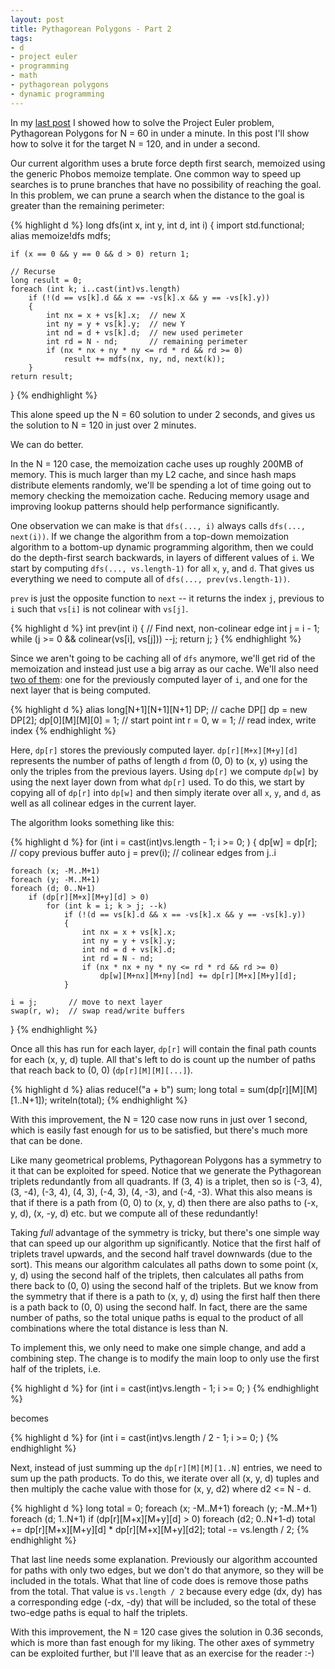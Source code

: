 ```yaml
---
layout: post
title: Pythagorean Polygons - Part 2
tags:
- d
- project euler
- programming
- math
- pythagorean polygons
- dynamic programming
---
```

In my [last post][part1] I showed how to solve the Project Euler problem,
Pythagorean Polygons for N = 60 in under a minute. In this post I'll show how
to solve it for the target N = 120, and in under a second.

Our current algorithm uses a brute force depth first search, memoized using
the generic Phobos memoize template. One common way to speed up searches is
to prune branches that have no possibility of reaching the goal. In this problem,
we can prune a search when the distance to the goal is greater than the 
remaining perimeter:

{% highlight d %}
long dfs(int x, int y, int d, int i)
{
    import std.functional;
    alias memoize!dfs mdfs;

    if (x == 0 && y == 0 && d > 0) return 1;

    // Recurse
    long result = 0;
    foreach (int k; i..cast(int)vs.length)
        if (!(d == vs[k].d && x == -vs[k].x && y == -vs[k].y))
        {
            int nx = x + vs[k].x;  // new X
            int ny = y + vs[k].y;  // new Y
            int nd = d + vs[k].d;  // new used perimeter
            int rd = N - nd;       // remaining perimeter
            if (nx * nx + ny * ny <= rd * rd && rd >= 0)
                result += mdfs(nx, ny, nd, next(k));
        }
    return result;
}
{% endhighlight %}

This alone speed up the N = 60 solution to under 2 seconds, and gives us the
solution to N = 120 in just over 2 minutes.

We can do better.

In the N = 120 case, the memoization cache uses up roughly 200MB of memory.
This is much larger than my L2 cache, and since hash maps distribute elements
randomly, we'll be spending a lot of time going out to memory checking the 
memoization cache. Reducing memory usage and improving lookup patterns should
help performance significantly.

One observation we can make is that `dfs(..., i)` always calls
`dfs(..., next(i))`. If we change the algorithm from a top-down memoization
algorithm to a bottom-up dynamic programming algorithm, then we could do the
depth-first search backwards, in layers of different values of `i`. We start
by computing `dfs(..., vs.length-1)` for all `x`, `y`, and `d`. That gives us
everything we need to compute all of `dfs(..., prev(vs.length-1))`.

`prev` is just the opposite function to `next` -- it returns the index `j`,
previous to `i` such that `vs[i]` is not colinear with `vs[j]`.

{% highlight d %}
int prev(int i)
{
    // Find next, non-colinear edge
    int j = i - 1;
    while (j >= 0 && colinear(vs[i], vs[j]))
        --j;
    return j;
}
{% endhighlight %}

Since we aren't going to be caching all of `dfs` anymore, we'll get rid of
the memoization and instead just use a big array as our cache. We'll also need
[two of them][buffering]: one for the previously computed layer of `i`, and one for the next
layer that is being computed.

{% highlight d %}
alias long[N+1][N+1][N+1] DP; // cache
DP[] dp = new DP[2];
dp[0][M][M][0] = 1; // start point
int r = 0, w = 1; // read index, write index
{% endhighlight %}

Here, `dp[r]` stores the previously computed layer. `dp[r][M+x][M+y][d]` represents
the number of paths of length `d` from (0, 0) to (x, y) using the only the triples
from the previous layers. Using `dp[r]` we compute `dp[w]` by using the next layer
down from what `dp[r]` used. To do this, we start by copying all of `dp[r]` into
`dp[w]` and then simply iterate over all `x`, `y`, and `d`, as well as all colinear
edges in the current layer.

The algorithm looks something like this:

{% highlight d %}
for (int i = cast(int)vs.length - 1; i >= 0; )
{
    dp[w] = dp[r];    // copy previous buffer
    auto j = prev(i); // colinear edges from j..i

    foreach (x; -M..M+1)
    foreach (y; -M..M+1)
    foreach (d; 0..N+1)
        if (dp[r][M+x][M+y][d] > 0)
            for (int k = i; k > j; --k)
                if (!(d == vs[k].d && x == -vs[k].x && y == -vs[k].y))
                {
                    int nx = x + vs[k].x;
                    int ny = y + vs[k].y;
                    int nd = d + vs[k].d;
                    int rd = N - nd;
                    if (nx * nx + ny * ny <= rd * rd && rd >= 0)
                        dp[w][M+nx][M+ny][nd] += dp[r][M+x][M+y][d];
                }

    i = j;       // move to next layer
    swap(r, w);  // swap read/write buffers
}
{% endhighlight %}

Once all this has run for each layer, `dp[r]` will contain the final path counts for each
(x, y, d) tuple. All that's left to do is count up the number of paths that
reach back to (0, 0) (`dp[r][M][M][...]`).

{% highlight d %}
alias reduce!("a + b") sum;
long total = sum(dp[r][M][M][1..N+1]);
writeln(total);
{% endhighlight %}

With this improvement, the N = 120 case now runs in just over 1 second, which
is easily fast enough for us to be satisfied, but there's much more that can
be done.

Like many geometrical problems, Pythagorean Polygons has a symmetry to it that
can be exploited for speed. Notice that we generate the Pythagorean triplets
redundantly from all quadrants. If (3, 4) is a triplet, then so is (-3, 4),
(3, -4), (-3, 4), (4, 3), (-4, 3), (4, -3), and (-4, -3). What this also means
is that if there is a path from (0, 0) to (x, y, d) then there are also paths
to (-x, y, d), (x, -y, d) etc. but we compute all of these redundantly!

Taking *full* advantage of the symmetry is tricky, but there's one simple way
that can speed up our algorithm up significantly. Notice that the first half of
triplets travel upwards, and the second half travel downwards (due to the sort).
This means our algorithm calculates all paths down to some point (x, y, d) using
the second half of the triplets, then calculates all paths from there back to
(0, 0) using the second half of the triplets. But we know from the symmetry that
if there is a path to (x, y, d) using the first half then there is a path back
to (0, 0) using the second half. In fact, there are the same number of paths,
so the total unique paths is equal to the product of all combinations where the
total distance is less than N.

To implement this, we only need to make one simple change, and add a combining
step. The change is to modify the main loop to only use the first half of the
triplets, i.e.

{% highlight d %}
for (int i = cast(int)vs.length - 1; i >= 0; )
{% endhighlight %}

becomes

{% highlight d %}
for (int i = cast(int)vs.length / 2 - 1; i >= 0; )
{% endhighlight %}

Next, instead of just summing up the `dp[r][M][M][1..N]` entries, we need to
sum up the path products. To do this, we iterate over all (x, y, d) tuples and
then multiply the cache value with those for (x, y, d2) where d2 <= N - d.

{% highlight d %}
long total = 0;
foreach (x; -M..M+1)
foreach (y; -M..M+1)
foreach (d; 1..N+1)
    if (dp[r][M+x][M+y][d] > 0)
        foreach (d2; 0..N+1-d)
            total += dp[r][M+x][M+y][d] * dp[r][M+x][M+y][d2];
total -= vs.length / 2;
{% endhighlight %}

That last line needs some explanation. Previously our algorithm accounted for
paths with only two edges, but we don't do that anymore, so they will be included
in the totals. What that line of code does is remove those paths from the total.
That value is `vs.length / 2` because every edge (dx, dy) has a corresponding edge
(-dx, -dy) that will be included, so the total of these two-edge paths is equal
to half the triplets.

With this improvement, the N = 120 case gives the solution in 0.36 seconds,
which is more than fast enough for my liking. The other axes of symmetry can
be exploited further, but I'll leave that as an exercise for the reader :-)

[part1]: /2012/09/08/pythagorean-polygons.html
[buffering]: http://en.wikipedia.org/wiki/Multiple_buffering